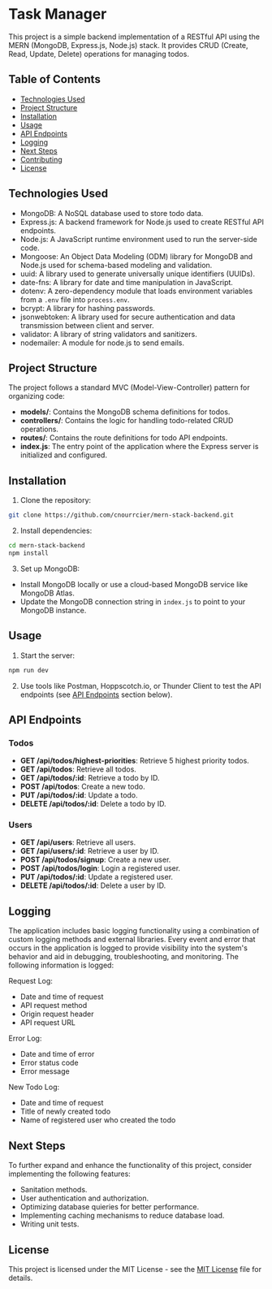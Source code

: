 # Task Manager

This project is a simple backend implementation of a RESTful API using the MERN (MongoDB, Express.js, Node.js) stack. It provides CRUD (Create, Read, Update, Delete) operations for managing todos.

## Table of Contents

- [Technologies Used](#technologies-used)
- [Project Structure](#project-structure)
- [Installation](#installation)
- [Usage](#usage)
- [API Endpoints](#api-endpoints)
- [Logging](#logging)
- [Next Steps](#next-steps)
- [Contributing](#contributing)
- [License](#license)

## Technologies Used

- MongoDB: A NoSQL database used to store todo data.
- Express.js: A backend framework for Node.js used to create RESTful API endpoints.
- Node.js: A JavaScript runtime environment used to run the server-side code.
- Mongoose: An Object Data Modeling (ODM) library for MongoDB and Node.js used for schema-based modeling and validation.
- uuid: A library used to generate universally unique identifiers (UUIDs).
- date-fns: A library for date and time manipulation in JavaScript.
- dotenv: A zero-dependency module that loads environment variables from a `.env` file into `process.env`.
- bcrypt: A library for hashing passwords. 
- jsonwebtoken: A library used for secure authentication and data transmission between client and server.
- validator: A library of string validators and sanitizers.
- nodemailer: A module for node.js to send emails.

## Project Structure

The project follows a standard MVC (Model-View-Controller) pattern for organizing code:

- **models/**: Contains the MongoDB schema definitions for todos.
- **controllers/**: Contains the logic for handling todo-related CRUD operations.
- **routes/**: Contains the route definitions for todo API endpoints.
- **index.js**: The entry point of the application where the Express server is initialized and configured.

## Installation

1. Clone the repository:

```bash
git clone https://github.com/cnourrcier/mern-stack-backend.git
```

2. Install dependencies:

```bash
cd mern-stack-backend
npm install
```

3. Set up MongoDB:
- Install MongoDB locally or use a cloud-based MongoDB service like MongoDB Atlas.
- Update the MongoDB connection string in `index.js` to point to your MongoDB instance.

## Usage

1. Start the server:

```bash
npm run dev
```

2. Use tools like Postman, Hoppscotch.io, or Thunder Client to test the API endpoints (see [API Endpoints](#api-endpoints) section below).

## API Endpoints

### Todos
- **GET /api/todos/highest-priorities**: Retrieve 5 highest priority todos.
- **GET /api/todos**: Retrieve all todos.
- **GET /api/todos/:id**: Retrieve a todo by ID.
- **POST /api/todos**: Create a new todo.
- **PUT /api/todos/:id**: Update a todo.
- **DELETE /api/todos/:id**: Delete a todo by ID.

### Users
- **GET /api/users**: Retrieve all users.
- **GET /api/users/:id**: Retrieve a user by ID.
- **POST /api/todos/signup**: Create a new user.
- **POST /api/todos/login**: Login a registered user.
- **PUT /api/todos/:id**: Update a registered user.
- **DELETE /api/todos/:id**: Delete a user by ID.

## Logging

The application includes basic logging functionality using a combination of custom logging methods and external libraries. Every event and error that occurs in the application is logged to provide visibility into the system's behavior and aid in debugging, troubleshooting, and monitoring. The following information is logged: 

Request Log:
- Date and time of request
- API request method
- Origin request header
- API request URL

Error Log: 
- Date and time of error
- Error status code
- Error message

New Todo Log:
- Date and time of request
- Title of newly created todo
- Name of registered user who created the todo
 
## Next Steps

To further expand and enhance the functionality of this project, consider implementing the following features:

- Sanitation methods.
- User authentication and authorization.
- Optimizing database quieries for better performance.
- Implementing caching mechanisms to reduce database load.
- Writing unit tests.

## License

This project is licensed under the MIT License - see the [MIT License](LICENSE) file for details. 

